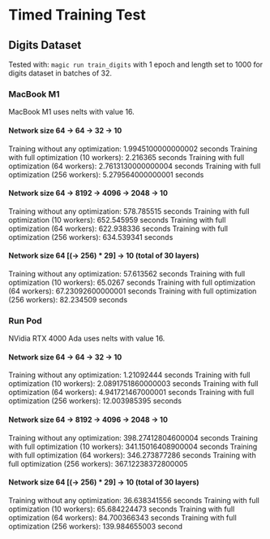 # Timed Training Test

## Digits Dataset

Tested with: `magic run train_digits` with 1 epoch and length set to 1000 for digits dataset in batches of 32.

### MacBook M1

MacBook M1 uses nelts with value 16.

#### Network size 64 -> 64 -> 32 -> 10

Training without any optimization: 1.9945100000000002 seconds
Training with full optimization (10 workers): 2.216365 seconds
Training with full optimization (64 workers): 2.7613130000000004 seconds
Training with full optimization (256 workers): 5.279564000000001 seconds

#### Network size 64 -> 8192 -> 4096 -> 2048 -> 10

Training without any optimization: 578.785515 seconds
Training with full optimization (10 workers): 652.545959 seconds
Training with full optimization (64 workers): 622.938336 seconds
Training with full optimization (256 workers): 634.539341 seconds

#### Network size 64 [(-> 256) * 29] -> 10 (total of 30 layers)

Training without any optimization: 57.613562 seconds
Training with full optimization (10 workers): 65.0267 seconds
Training with full optimization (64 workers): 67.23092600000001 seconds
Training with full optimization (256 workers): 82.234509 seconds

### Run Pod

NVidia RTX 4000 Ada uses nelts with value 16.

#### Network size 64 -> 64 -> 32 -> 10

Training without any optimization: 1.21092444 seconds
Training with full optimization (10 workers): 2.0891751860000003 seconds
Training with full optimization (64 workers): 4.941721467000001 seconds
Training with full optimization (256 workers): 12.003985395 seconds

#### Network size 64 -> 8192 -> 4096 -> 2048 -> 10

Training without any optimization: 398.27412804600004 seconds
Training with full optimization (10 workers): 341.15016408900004 seconds
Training with full optimization (64 workers): 346.273877286 seconds
Training with full optimization (256 workers): 367.12238372800005

#### Network size 64 [(-> 256) * 29] -> 10 (total of 30 layers)

Training without any optimization: 36.638341556 seconds
Training with full optimization (10 workers): 65.684224473 seconds
Training with full optimization (64 workers): 84.700366343 seconds
Training with full optimization (256 workers): 139.984655003 second
